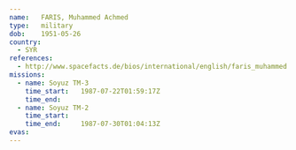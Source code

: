 ```yaml
---
name:	FARIS, Muhammed Achmed
type:	military
dob:	1951-05-26
country:
  - SYR
references:
  - http://www.spacefacts.de/bios/international/english/faris_muhammed.htm
missions:
  - name: Soyuz TM-3
    time_start:   1987-07-22T01:59:17Z
    time_end:     
  - name: Soyuz TM-2
    time_start:   
    time_end:     1987-07-30T01:04:13Z
evas:
---
```

